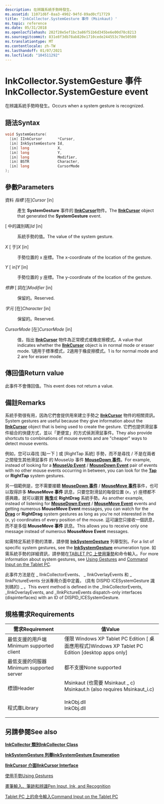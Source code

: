 ```yaml
---
description: 在辨識系統手勢時發生。
ms.assetid: 11071d6f-8aa3-4902-94fd-89ad0cf17729
title: 'InkCollector.SystemGesture 事件 (Msinkaut) '
ms.topic: reference
ms.date: 05/31/2018
ms.openlocfilehash: 282f28e5ef1bc3a86f51b6d345be6e00d78c8213
ms.sourcegitcommit: 831e8f3db78ab820e1710cede244553c70e50500
ms.translationtype: MT
ms.contentlocale: zh-TW
ms.lasthandoff: 01/07/2021
ms.locfileid: "104511292"
---
```

# <a name="inkcollectorsystemgesture-event"></a><span data-ttu-id="b1089-103">InkCollector.SystemGesture 事件</span><span class="sxs-lookup"><span data-stu-id="b1089-103">InkCollector.SystemGesture event</span></span>

<span data-ttu-id="b1089-104">在辨識系統手勢時發生。</span><span class="sxs-lookup"><span data-stu-id="b1089-104">Occurs when a system gesture is recognized.</span></span>

## <a name="syntax"></a><span data-ttu-id="b1089-105">語法</span><span class="sxs-lookup"><span data-stu-id="b1089-105">Syntax</span></span>


```C++
void SystemGesture(
  [in] IInkCursor       *Cursor,
  [in] InkSystemGesture Id,
  [in] long             X,
  [in] long             Y,
  [in] long             Modifier,
  [in] BSTR             Character,
  [in] long             CursorMode
);
```



## <a name="parameters"></a><span data-ttu-id="b1089-106">參數</span><span class="sxs-lookup"><span data-stu-id="b1089-106">Parameters</span></span>

<dl> <dt>

<span data-ttu-id="b1089-107">資料 *指標* \[在\]</span><span class="sxs-lookup"><span data-stu-id="b1089-107">*Cursor* \[in\]</span></span>
</dt> <dd>

<span data-ttu-id="b1089-108">產生 **SystemGesture** 事件的 [**IInkCursor**](/windows/desktop/api/msinkaut/nn-msinkaut-iinkcursor)物件。</span><span class="sxs-lookup"><span data-stu-id="b1089-108">The [**IInkCursor**](/windows/desktop/api/msinkaut/nn-msinkaut-iinkcursor) object that generated the **SystemGesture** event.</span></span>

</dd> <dt>

<span data-ttu-id="b1089-109"> \[ 中的識別碼\]</span><span class="sxs-lookup"><span data-stu-id="b1089-109">*Id* \[in\]</span></span>
</dt> <dd>

<span data-ttu-id="b1089-110">系統手勢的值。</span><span class="sxs-lookup"><span data-stu-id="b1089-110">The value of the system gesture.</span></span>

</dd> <dt>

<span data-ttu-id="b1089-111">*X* \[ 于\]</span><span class="sxs-lookup"><span data-stu-id="b1089-111">*X* \[in\]</span></span>
</dt> <dd>

<span data-ttu-id="b1089-112">手勢位置的 x 座標。</span><span class="sxs-lookup"><span data-stu-id="b1089-112">The x-coordinate of the location of the gesture.</span></span>

</dd> <dt>

<span data-ttu-id="b1089-113">*Y* \[ in\]</span><span class="sxs-lookup"><span data-stu-id="b1089-113">*Y* \[in\]</span></span>
</dt> <dd>

<span data-ttu-id="b1089-114">手勢位置的 y 座標。</span><span class="sxs-lookup"><span data-stu-id="b1089-114">The y-coordinate of the location of the gesture.</span></span>

</dd> <dt>

<span data-ttu-id="b1089-115">*修飾* \[ 詞在\]</span><span class="sxs-lookup"><span data-stu-id="b1089-115">*Modifier* \[in\]</span></span>
</dt> <dd>

<span data-ttu-id="b1089-116">保留的。</span><span class="sxs-lookup"><span data-stu-id="b1089-116">Reserved.</span></span>

</dd> <dt>

<span data-ttu-id="b1089-117">*字元* \[在\]</span><span class="sxs-lookup"><span data-stu-id="b1089-117">*Character* \[in\]</span></span>
</dt> <dd>

<span data-ttu-id="b1089-118">保留的。</span><span class="sxs-lookup"><span data-stu-id="b1089-118">Reserved.</span></span>

</dd> <dt>

<span data-ttu-id="b1089-119">*CursorMode* \[在\]</span><span class="sxs-lookup"><span data-stu-id="b1089-119">*CursorMode* \[in\]</span></span>
</dt> <dd>

<span data-ttu-id="b1089-120">值，指出 [**IInkCursor**](/windows/desktop/api/msinkaut/nn-msinkaut-iinkcursor) 物件為正常模式或橡皮擦模式。</span><span class="sxs-lookup"><span data-stu-id="b1089-120">A value that indicates whether the [**IInkCursor**](/windows/desktop/api/msinkaut/nn-msinkaut-iinkcursor) object is in normal mode or eraser mode.</span></span> <span data-ttu-id="b1089-121">1適用于標準模式，2適用于橡皮擦模式。</span><span class="sxs-lookup"><span data-stu-id="b1089-121">1 is for normal mode and 2 are for eraser mode.</span></span>

</dd> </dl>

## <a name="return-value"></a><span data-ttu-id="b1089-122">傳回值</span><span class="sxs-lookup"><span data-stu-id="b1089-122">Return value</span></span>

<span data-ttu-id="b1089-123">此事件不會傳回值。</span><span class="sxs-lookup"><span data-stu-id="b1089-123">This event does not return a value.</span></span>

## <a name="remarks"></a><span data-ttu-id="b1089-124">備註</span><span class="sxs-lookup"><span data-stu-id="b1089-124">Remarks</span></span>

<span data-ttu-id="b1089-125">系統手勢很有用，因為它們會提供用來建立手勢之 [**IInkCursor**](/windows/desktop/api/msinkaut/nn-msinkaut-iinkcursor) 物件的相關資訊。</span><span class="sxs-lookup"><span data-stu-id="b1089-125">System gestures are useful because they give information about the [**IInkCursor**](/windows/desktop/api/msinkaut/nn-msinkaut-iinkcursor) object that is being used to create the gesture.</span></span> <span data-ttu-id="b1089-126">它們也提供滑鼠事件組合的快捷方式，並以「更便宜」的方式偵測滑鼠事件。</span><span class="sxs-lookup"><span data-stu-id="b1089-126">They also provide shortcuts to combinations of mouse events and are "cheaper" ways to detect mouse events.</span></span>

<span data-ttu-id="b1089-127">例如，您可以尋找 [點一下 [](inkcollector-mouseup.md)] 或 [RightTap 系統] 手勢，而不是尋找  /  不是在兩者之間發生其他滑鼠事件 [](/windows/desktop/api/msinkaut/ne-msinkaut-inksystemgesture)的 MouseUp 事件 [**MouseDown 事件**](inkcollector-mousedown.md)。</span><span class="sxs-lookup"><span data-stu-id="b1089-127">For example, instead of looking for a [**MouseUp Event**](inkcollector-mouseup.md) / [**MouseDown Event**](inkcollector-mousedown.md) pair of events with no other mouse events occurring in between, you can look for the [**Tap**](/windows/desktop/api/msinkaut/ne-msinkaut-inksystemgesture) or **RightTap** system gestures.</span></span>

<span data-ttu-id="b1089-128">另一個範例是，您不需要接聽 [**MouseDown 事件**](inkcollector-mousedown.md)  /  [**MouseMove 事件**](inkcollector-mousemove.md)事件，也可以取得許多 **MouseMove 事件** 訊息，只要您對滑鼠的每個位置 (x，y) 座標都不感興趣，就可以觀賞 [**拖曳**](/windows/desktop/api/msinkaut/ne-msinkaut-inksystemgesture)或 **RightDrag** 系統手勢。</span><span class="sxs-lookup"><span data-stu-id="b1089-128">As another example, instead of listening for [**MouseDown Event**](inkcollector-mousedown.md) / [**MouseMove Event**](inkcollector-mousemove.md) events and getting numerous **MouseMove Event** messages, you can watch for the [**Drag**](/windows/desktop/api/msinkaut/ne-msinkaut-inksystemgesture) or **RightDrag** system gestures as long as you're not interested in the (x, y) coordinates of every position of the mouse.</span></span> <span data-ttu-id="b1089-129">這可讓您只接收一個訊息，而不是多個 **MouseMove 事件** 訊息。</span><span class="sxs-lookup"><span data-stu-id="b1089-129">This allows you to receive only one message instead of numerous **MouseMove Event** messages.</span></span>

<span data-ttu-id="b1089-130">如需特定系統手勢的清單，請參閱 [**InkSystemGesture**](/windows/desktop/api/msinkaut/ne-msinkaut-inksystemgesture) 列舉型別。</span><span class="sxs-lookup"><span data-stu-id="b1089-130">For a list of specific system gestures, see the [**InkSystemGesture**](/windows/desktop/api/msinkaut/ne-msinkaut-inksystemgesture) enumeration type.</span></span> <span data-ttu-id="b1089-131">如需系統手勢的詳細資訊，請參閱在[TABLET PC 上](/previous-versions//dd314533(v=vs.85))[使用筆勢](using-gestures.md)和命令輸入。</span><span class="sxs-lookup"><span data-stu-id="b1089-131">For more information about system gestures, see [Using Gestures](using-gestures.md) and [Command Input on the Tablet PC](/previous-versions//dd314533(v=vs.85)).</span></span>

<span data-ttu-id="b1089-132">此事件方法是在 \_ IInkCollectorEvents、 \_ IInkOverlayEvents 和 \_ IInkPictureEvents 分派專用介面中定義， (具有 DISPID ICESystemGesture 識別碼的) \_ 。</span><span class="sxs-lookup"><span data-stu-id="b1089-132">This event method is defined in the \_IInkCollectorEvents, \_IInkOverlayEvents, and \_IInkPictureEvents dispatch-only interfaces (dispinterfaces) with an ID of DISPID\_ICESystemGesture.</span></span>

## <a name="requirements"></a><span data-ttu-id="b1089-133">規格需求</span><span class="sxs-lookup"><span data-stu-id="b1089-133">Requirements</span></span>



| <span data-ttu-id="b1089-134">需求</span><span class="sxs-lookup"><span data-stu-id="b1089-134">Requirement</span></span> | <span data-ttu-id="b1089-135">值</span><span class="sxs-lookup"><span data-stu-id="b1089-135">Value</span></span> |
|-------------------------------------|---------------------------------------------------------------------------------------------------------------------|
| <span data-ttu-id="b1089-136">最低支援的用戶端</span><span class="sxs-lookup"><span data-stu-id="b1089-136">Minimum supported client</span></span><br/> | <span data-ttu-id="b1089-137">僅限 Windows XP Tablet PC Edition \[ 桌面應用程式\]</span><span class="sxs-lookup"><span data-stu-id="b1089-137">Windows XP Tablet PC Edition \[desktop apps only\]</span></span><br/>                                                       |
| <span data-ttu-id="b1089-138">最低支援的伺服器</span><span class="sxs-lookup"><span data-stu-id="b1089-138">Minimum supported server</span></span><br/> | <span data-ttu-id="b1089-139">都不支援</span><span class="sxs-lookup"><span data-stu-id="b1089-139">None supported</span></span><br/>                                                                                           |
| <span data-ttu-id="b1089-140">標頭</span><span class="sxs-lookup"><span data-stu-id="b1089-140">Header</span></span><br/>                   | <dl> <span data-ttu-id="b1089-141"><dt>Msinkaut (也需要 Msinkaut \_ c) </dt></span><span class="sxs-lookup"><span data-stu-id="b1089-141"><dt>Msinkaut.h (also requires Msinkaut\_i.c)</dt></span></span> </dl> |
| <span data-ttu-id="b1089-142">程式庫</span><span class="sxs-lookup"><span data-stu-id="b1089-142">Library</span></span><br/>                  | <dl> <span data-ttu-id="b1089-143"><dt>InkObj.dll</dt></span><span class="sxs-lookup"><span data-stu-id="b1089-143"><dt>InkObj.dll</dt></span></span> </dl>                               |



## <a name="see-also"></a><span data-ttu-id="b1089-144">另請參閱</span><span class="sxs-lookup"><span data-stu-id="b1089-144">See also</span></span>

<dl> <dt>

[<span data-ttu-id="b1089-145">**InkCollector 類別**</span><span class="sxs-lookup"><span data-stu-id="b1089-145">**InkCollector Class**</span></span>](inkcollector-class.md)
</dt> <dt>

[<span data-ttu-id="b1089-146">**InkSystemGesture 列舉**</span><span class="sxs-lookup"><span data-stu-id="b1089-146">**InkSystemGesture Enumeration**</span></span>](/windows/desktop/api/msinkaut/ne-msinkaut-inksystemgesture)
</dt> <dt>

[<span data-ttu-id="b1089-147">**IInkCursor 介面**</span><span class="sxs-lookup"><span data-stu-id="b1089-147">**IInkCursor Interface**</span></span>](/windows/desktop/api/msinkaut/nn-msinkaut-iinkcursor)
</dt> <dt>

[<span data-ttu-id="b1089-148">使用手勢</span><span class="sxs-lookup"><span data-stu-id="b1089-148">Using Gestures</span></span>](using-gestures.md)
</dt> <dt>

[<span data-ttu-id="b1089-149">畫筆輸入、筆跡和辨識</span><span class="sxs-lookup"><span data-stu-id="b1089-149">Pen Input, Ink, and Recognition</span></span>](pen-input--ink--and-recognition.md)
</dt> <dt>

<span data-ttu-id="b1089-150">[Tablet PC 上的命令輸入](/previous-versions//dd314533(v=vs.85))</span><span class="sxs-lookup"><span data-stu-id="b1089-150">[Command Input on the Tablet PC](/previous-versions//dd314533(v=vs.85))</span></span>
</dt> </dl>

 

